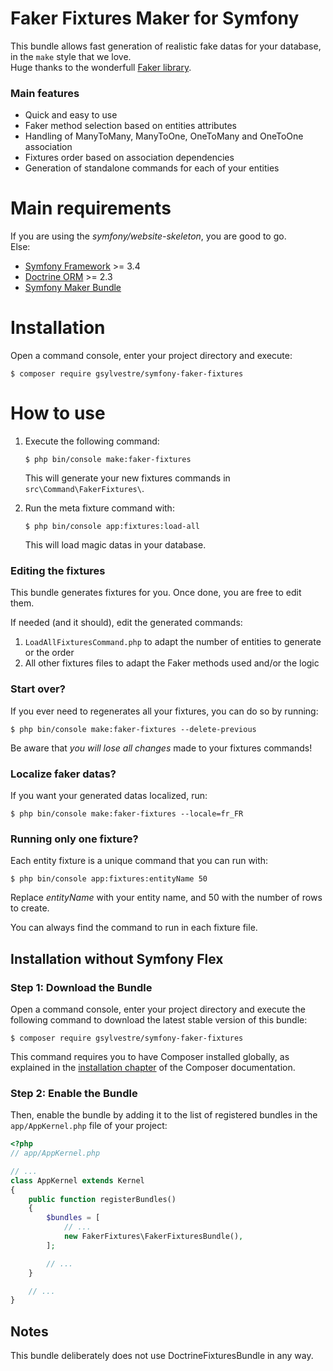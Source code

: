 # Faker Fixtures Maker for Symfony

This bundle allows fast generation of realistic fake datas for your database, in the `make` style that we love.  
Huge thanks to the wonderfull [Faker library](https://github.com/fzaninotto/Faker/).

### Main features

- Quick and easy to use
- Faker method selection based on entities attributes
- Handling of ManyToMany, ManyToOne, OneToMany and OneToOne association
- Fixtures order based on association dependencies
- Generation of standalone commands for each of your entities

Main requirements
============
If you are using the _symfony/website-skeleton_, you are good to go.  
Else:
- [Symfony Framework](https://github.com/symfony/symfony) >= 3.4
- [Doctrine ORM](https://github.com/doctrine/orm) >= 2.3
- [Symfony Maker Bundle](https://github.com/symfony/maker-bundle)

Installation
============

Open a command console, enter your project directory and execute:

```console
$ composer require gsylvestre/symfony-faker-fixtures
```


How to use
============
1. Execute the following command:
   ```console
   $ php bin/console make:faker-fixtures
   ```
   This will generate your new fixtures commands in `src\Command\FakerFixtures\`.

2. Run the meta fixture command with:
   ```console
   $ php bin/console app:fixtures:load-all
   ```
   This will load magic datas in your database.

### Editing the fixtures
This bundle generates fixtures for you. Once done, you are free to edit them.

If needed (and it should), edit the generated commands: 

1. `LoadAllFixturesCommand.php` to adapt the number of entities to generate or the order
2. All other fixtures files to adapt the Faker methods used and/or the logic

### Start over?
If you ever need to regenerates all your fixtures, you can do so by running: 
```console
$ php bin/console make:faker-fixtures --delete-previous
```
Be aware that *you will lose all changes* made to your fixtures commands!

### Localize faker datas?
If you want your generated datas localized, run: 
```console
$ php bin/console make:faker-fixtures --locale=fr_FR
```


### Running only one fixture?
Each entity fixture is a unique command that you can run with:
```console
$ php bin/console app:fixtures:entityName 50
```
Replace *entityName* with your entity name, and 50 with the number of rows to create.

You can always find the command to run in each fixture file.

Installation without Symfony Flex
----------------------------------------

### Step 1: Download the Bundle

Open a command console, enter your project directory and execute the
following command to download the latest stable version of this bundle:

```console
$ composer require gsylvestre/symfony-faker-fixtures
```

This command requires you to have Composer installed globally, as explained
in the [installation chapter](https://getcomposer.org/doc/00-intro.md)
of the Composer documentation.

### Step 2: Enable the Bundle

Then, enable the bundle by adding it to the list of registered bundles
in the `app/AppKernel.php` file of your project:

```php
<?php
// app/AppKernel.php

// ...
class AppKernel extends Kernel
{
    public function registerBundles()
    {
        $bundles = [
            // ...
            new FakerFixtures\FakerFixturesBundle(),
        ];

        // ...
    }

    // ...
}
```

## Notes
This bundle deliberately does not use DoctrineFixturesBundle in any way.